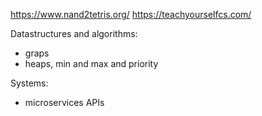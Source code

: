 https://www.nand2tetris.org/
https://teachyourselfcs.com/

Datastructures and algorithms:
- graps
- heaps, min and max and priority

Systems:
- microservices APIs
